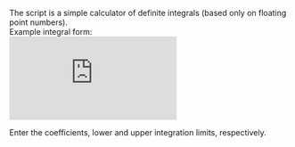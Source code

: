 The script is a simple calculator of definite integrals (based only on floating point numbers).  
Example integral form:  
![equation](https://latex.codecogs.com/gif.latex?%5Cint_%7Ba%7D%5E%7Bb%7D%20a_%7B0%7D*x%5E%7B0%7D%20&plus;%20a_%7B1%7D*x%5E%7B1%7D%20&plus;%20a_%7B2%7D*x%5E%7B2%7D%20&plus;%20%5Cdots)
  
Enter the coefficients, lower and upper integration limits, respectively.
